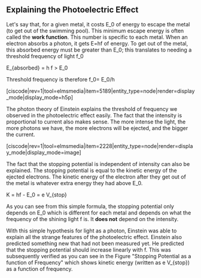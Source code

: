 ## Explaining the Photoelectric Effect

Let's say that, for a given metal, it costs <lrn-math>E_0</lrn-math> of energy to escape the metal (to get out of the swimming pool). This minimum escape energy is often called the **work function**. This number is specific to each metal. When an electron absorbs a photon, it gets <lrn-math>E=hf</lrn-math> of energy. To get out of the metal, this absorbed energy must be greater than <lrn-math>E_0</lrn-math>; this translates to needing a threshold frequency  of light <lrn-math>f_0</lrn-math>

<lrn-math>E_{absorbed} = h f > E_0</lrn-math>

Threshold frequency is therefore <lrn-math>f_0= E_0/h</lrn-math>

[ciscode|rev=1|tool=elmsmedia|item=5189|entity_type=node|render=display_mode|display_mode=h5p]

The photon theory of Einstein explains the threshold of frequency we observed in the photoelectric effect easily. The fact that the intensity is proportional to current also makes sense. The more intense the light, the more photons we have, the more electrons will be ejected, and the bigger the current.

[ciscode|rev=1|tool=elmsmedia|item=2228|entity_type=node|render=display_mode|display_mode=image]

The fact that the stopping potential is independent of intensity can also be explained. The stopping potential is equal to the kinetic energy of the ejected electrons. The kinetic energy of the electron after they get out of the metal is whatever extra energy they had above <lrn-math>E_0</lrn-math>.

<lrn-math>K = hf - E_0 = e V_{stop}</lrn-math>

As you can see from this simple formula, the stopping potential only depends on <lrn-math>E_0</lrn-math> which is different for each metal and depends on what the frequency of the shining light f is. It **does not** depend on the intensity.

With this simple hypothesis for light as a photon, Einstein was able to explain all the strange features of the photoelectric effect. Einstein also predicted something new that had not been measured yet. He predicted that the stopping potential should increase linearly with f. This was subsequently verified as you can see in the Figure "Stopping Potential as a function of Frequency" which shows kinetic energy (written as <lrn-math>e V_{stop}</lrn-math>) as a function of frequency.
